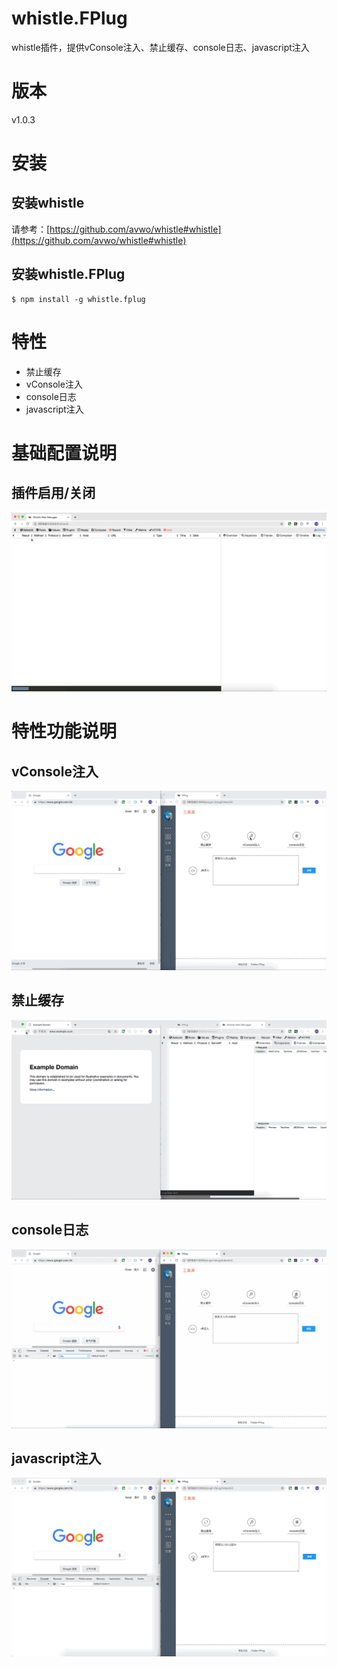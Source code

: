 # whistle.FPlug
whistle插件，提供vConsole注入、禁止缓存、console日志、javascript注入
# 版本
v1.0.3
# 安装
## 安装whistle
请参考：[https://github.com/avwo/whistle#whistle](https://github.com/avwo/whistle#whistle)  
## 安装whistle.FPlug
```
$ npm install -g whistle.fplug
```
# 特性
* 禁止缓存
* vConsole注入
* console日志
* javascript注入
# 基础配置说明
## 插件启用/关闭
![blockchain](https://github.com/Ke1992/whistle.FPlug/blob/master/guide/switch.gif "插件启用/关闭")
# 特性功能说明
## vConsole注入
![blockchain](https://github.com/Ke1992/whistle.FPlug/blob/master/guide/vconsole.gif "vConsole")
## 禁止缓存
![blockchain](https://github.com/Ke1992/whistle.FPlug/blob/master/guide/cache.gif "禁止缓存")
## console日志
![blockchain](https://github.com/Ke1992/whistle.FPlug/blob/master/guide/console.gif "console")
## javascript注入
![blockchain](https://github.com/Ke1992/whistle.FPlug/blob/master/guide/invade.gif "js注入")

